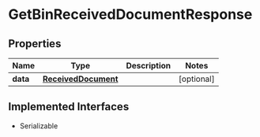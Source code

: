 

# GetBinReceivedDocumentResponse


## Properties

| Name | Type | Description | Notes |
|------------ | ------------- | ------------- | -------------|
|**data** | [**ReceivedDocument**](ReceivedDocument.md) |  |  [optional] |


## Implemented Interfaces

* Serializable



